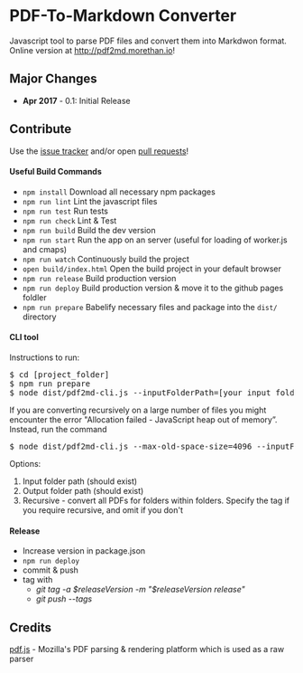 # PDF-To-Markdown Converter

Javascript tool to parse PDF files and convert them into Markdwon format. Online version at http://pdf2md.morethan.io!

## Major Changes

- **Apr 2017** - 0.1: Initial Release

## Contribute

Use the [issue tracker](https://github.com/jzillmann/pdf-to-markdown/issues) and/or open [pull requests](https://github.com/jzillmann/pdf-to-markdown/pulls)!

#### Useful Build Commands

- ```npm install``` Download all necessary npm packages
- ```npm run lint``` Lint the javascript files
- ```npm run test``` Run tests
- ```npm run check``` Lint & Test
- ```npm run build``` Build the dev version
- ```npm run start``` Run the app on an server (useful for loading of worker.js and cmaps)
- ```npm run watch``` Continuously build the project
- ```open build/index.html``` Open the build project in your default browser
- ```npm run release``` Build production version
- ```npm run deploy``` Build production version & move it to the github pages foldler
- ```npm run prepare``` Babelify necessary files and package into the `dist/` directory

#### CLI tool
Instructions to run:
<pre>
$ cd [project_folder]
$ npm run prepare
$ node dist/pdf2md-cli.js --inputFolderPath=[your input folder path] --outputFolderPath=[your output folder path] --recursive
</pre>
If you are converting recursively on a large number of files you might encounter the error "Allocation failed - JavaScript heap out of memory”. Instead, run the command
<pre>
$ node dist/pdf2md-cli.js --max-old-space-size=4096 --inputFolderPath=[your input folder path] --outputFolderPath=[your output folder path] --recursive
</pre>

Options:
1. Input folder path (should exist)
2. Output folder path (should exist)
3. Recursive - convert all PDFs for folders within folders. Specify the tag if you require recursive, and omit if you don't

#### Release
- Increase version in package.json
- ```npm run deploy```
- commit & push
- tag with
  - _git tag -a $releaseVersion -m "$releaseVersion release"_
  - _git push --tags_


## Credits

[pdf.js](https://mozilla.github.io/pdf.js/) - Mozilla's PDF parsing & rendering platform which is used as a raw parser
